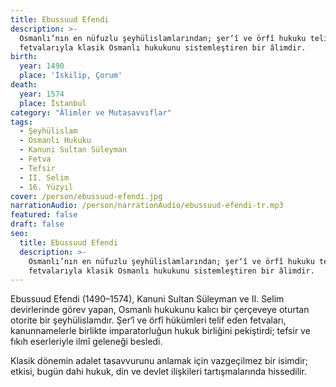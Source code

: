 ```yaml
---
title: Ebussuud Efendi
description: >-
  Osmanlı’nın en nüfuzlu şeyhülislamlarından; şer‘î ve örfî hukuku telif eden
  fetvalarıyla klasik Osmanlı hukukunu sistemleştiren bir âlimdir.
birth:
  year: 1490
  place: 'İskilip, Çorum'
death:
  year: 1574
  place: İstanbul
category: "Âlimler ve Mutasavvıflar"
tags:
  - Şeyhülislam
  - Osmanlı Hukuku
  - Kanuni Sultan Süleyman
  - Fetva
  - Tefsir
  - II. Selim
  - 16. Yüzyıl
cover: /person/ebussuud-efendi.jpg
narrationAudio: /person/narrationAudio/ebussuud-efendi-tr.mp3
featured: false
draft: false
seo:
  title: Ebussuud Efendi
  description: >-
    Osmanlı’nın en nüfuzlu şeyhülislamlarından; şer‘î ve örfî hukuku telif eden
    fetvalarıyla klasik Osmanlı hukukunu sistemleştiren bir âlimdir.
---
```


Ebussuud Efendi (1490–1574), Kanuni Sultan Süleyman ve II. Selim devirlerinde görev yapan, Osmanlı hukukunu kalıcı bir çerçeveye oturtan otorite bir şeyhülislamdır. Şer‘î ve örfî hükümleri telif eden fetvaları, kanunnamelerle birlikte imparatorluğun hukuk birliğini pekiştirdi; tefsir ve fıkıh eserleriyle ilmî geleneği besledi.

Klasik dönemin adalet tasavvurunu anlamak için vazgeçilmez bir isimdir; etkisi, bugün dahi hukuk, din ve devlet ilişkileri tartışmalarında hissedilir.

